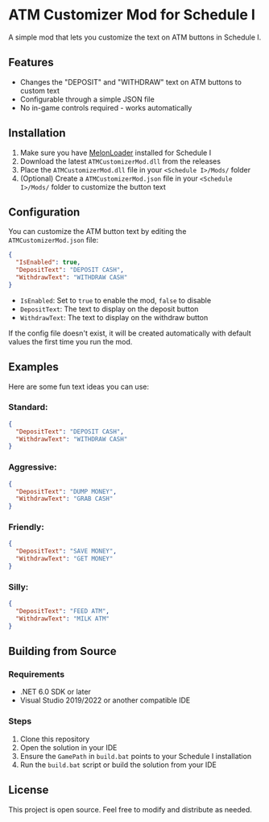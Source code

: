 # ATM Customizer Mod for Schedule I

A simple mod that lets you customize the text on ATM buttons in Schedule I.

## Features

- Changes the "DEPOSIT" and "WITHDRAW" text on ATM buttons to custom text
- Configurable through a simple JSON file
- No in-game controls required - works automatically

## Installation

1. Make sure you have [MelonLoader](https://github.com/LavaGang/MelonLoader) installed for Schedule I
2. Download the latest `ATMCustomizerMod.dll` from the releases
3. Place the `ATMCustomizerMod.dll` file in your `<Schedule I>/Mods/` folder
4. (Optional) Create a `ATMCustomizerMod.json` file in your `<Schedule I>/Mods/` folder to customize the button text

## Configuration

You can customize the ATM button text by editing the `ATMCustomizerMod.json` file:

```json
{
  "IsEnabled": true,
  "DepositText": "DEPOSIT CASH",
  "WithdrawText": "WITHDRAW CASH"
}
```

- `IsEnabled`: Set to `true` to enable the mod, `false` to disable
- `DepositText`: The text to display on the deposit button
- `WithdrawText`: The text to display on the withdraw button

If the config file doesn't exist, it will be created automatically with default values the first time you run the mod.

## Examples

Here are some fun text ideas you can use:

### Standard:
```json
{
  "DepositText": "DEPOSIT CASH",
  "WithdrawText": "WITHDRAW CASH"
}
```

### Aggressive:
```json
{
  "DepositText": "DUMP MONEY",
  "WithdrawText": "GRAB CASH"
}
```

### Friendly:
```json
{
  "DepositText": "SAVE MONEY",
  "WithdrawText": "GET MONEY"
}
```

### Silly:
```json
{
  "DepositText": "FEED ATM",
  "WithdrawText": "MILK ATM"
}
```

## Building from Source

### Requirements
- .NET 6.0 SDK or later
- Visual Studio 2019/2022 or another compatible IDE

### Steps
1. Clone this repository
2. Open the solution in your IDE
3. Ensure the `GamePath` in `build.bat` points to your Schedule I installation
4. Run the `build.bat` script or build the solution from your IDE

## License

This project is open source. Feel free to modify and distribute as needed. 